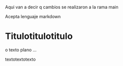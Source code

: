 Aqui van a decir q cambios se realizaron a la rama main

Acepta lenguaje markdown 
# Titulotitulotitulo

o texto plano ...

textotextotexto